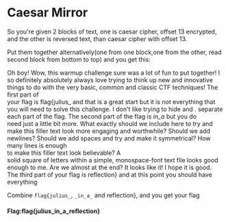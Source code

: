 # Caesar Mirror

So you're given 2 blocks of text, one is caesar cipher, offset 13 encrypted, and the other is reversed text, than caesar cipher with offset 13. 


Put them together alternatively(one from one block,one from the other, read second block from bottom to top) and you get this:


Oh boy! Wow, this warmup challenge sure
was a lot of fun to put together! I so
definitely absolutely always love trying
to think up new and innovative things 
to do with the very basic, common and 
classic CTF techniques! The first part of  
your flag is flag{julius_ and that is a
great start but it is not everything
that you will need to solve this challenge.
I don't like trying to hide and    .
separate each part of the flag. The second
part of the flag is _in_a_ but you do  
need just a little bit more. What exactly
should we include here to try and make 
this filler text look more engaging and
worthwhile? Should we add newlines?
Should we add spaces and try and make it
symmetrical? How many lines is enough  
to make this filler text look believable? A  
solid square of letters within a
 simple, monospace-font text file looks good
enough to me. Are we almost at the 
end? It looks like it! I hope it is good.
The third part of your flag is reflection} 
and at this point you should have everything

Combine `flag{julius_`, `_in_a_` and reflection}, and you get your flag 

#### Flag:flag{julius_in_a_reflection}
